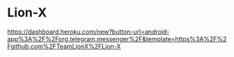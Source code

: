 # Lion-X
https://dashboard.heroku.com/new?button-url=android-app%3A%2F%2Forg.telegram.messenger%2F&template=https%3A%2F%2Fgithub.com%2FTeamLionX%2FLion-X
